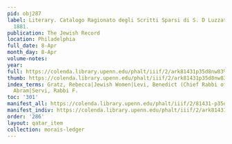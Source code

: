 ```yaml
---
pid: obj287
label: Literary. Catalogo Ragionato degli Scritti Sparsi di S. D Luzzatto. Padua,
  1881.
publication: The Jewish Record
location: Philadelphia
full_date: 8-Apr
month_day: 8-Apr
volume-notes:
year:
full: https://colenda.library.upenn.edu/phalt/iiif/2/ark81431p35d8nw83%2FSHA256E-s8017201--1f446985f9ca0b6d7c41ffe7ade5c7556c20dd46fbadccfa5a2261147796a6e9.jpeg/full/3500,/0/default.jpg
thumb: https://colenda.library.upenn.edu/phalt/iiif/2/ark81431p35d8nw83%2FSHA256E-s8017201--1f446985f9ca0b6d7c41ffe7ade5c7556c20dd46fbadccfa5a2261147796a6e9.jpeg/full/!200,200/0/default.jpg
index_terms: Gratz, Rebecca|Jewish Women|Levi, Benedict (Chief Rabbi of Ferrar)|Pesaro,
  Abram|Servi, Rabbi F.
toc: '301'
manifest_all: https://colenda.library.upenn.edu/phalt/iiif/2/81431-p35d8nw83/manifest
manifest_indiv: https://colenda.library.upenn.edu/phalt/iiif/2/ark81431p35d8nw83%2FSHA256E-s8017201--1f446985f9ca0b6d7c41ffe7ade5c7556c20dd46fbadccfa5a2261147796a6e9.jpeg
order: '286'
layout: qatar_item
collection: morais-ledger
---
```

